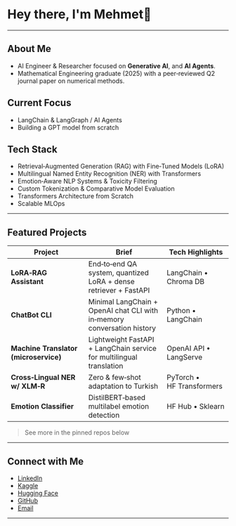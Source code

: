# Hey there, I'm **Mehmet**👋

---

## About Me

- AI Engineer & Researcher focused on **Generative AI**, and **AI Agents**.
- Mathematical Engineering graduate (2025) with a peer‑reviewed Q2 journal paper on numerical methods.

## Current Focus

- LangChain & LangGraph / AI Agents
- Building a GPT model from scratch

## Tech Stack

- Retrieval‑Augmented Generation (RAG) with Fine‑Tuned Models (LoRA)
- Multilingual Named Entity Recognition (NER) with Transformers
- Emotion‑Aware NLP Systems & Toxicity Filtering
- Custom Tokenization & Comparative Model Evaluation
- Transformers Architecture from Scratch
- Scalable MLOps

---

## Featured Projects

| Project                               | Brief                                                                   | Tech Highlights           |
| ------------------------------------- | ----------------------------------------------------------------------- | ------------------------- |
| **LoRA‑RAG Assistant**                | End‑to‑end QA system, quantized LoRA + dense retriever + FastAPI        | LangChain • Chroma DB     |
| **ChatBot CLI**                       | Minimal LangChain + OpenAI chat CLI with in‑memory conversation history | Python • LangChain        |
| **Machine Translator (microservice)** | Lightweight FastAPI + LangChain service for multilingual translation    | OpenAI API • LangServe    |
| **Cross‑Lingual NER w/ XLM‑R**        | Zero & few‑shot adaptation to Turkish                                   | PyTorch • HF Transformers |
| **Emotion Classifier**                | DistilBERT‑based multilabel emotion detection                           | HF Hub • Sklearn          |

> See more in the pinned repos below

---

## Connect with Me

- [LinkedIn](https://www.linkedin.com/in/mehmet0sahinn)
- [Kaggle](https://www.kaggle.com/mehmet0sahinn)
- [Hugging Face](https://huggingface.co/mehmet0sahinn)
- [GitHub](https://github.com/mehmet0sahinn)
- [Email](mailto:mehmet0.sahinn@gmail.com)

---
